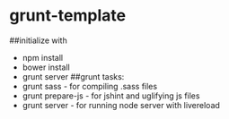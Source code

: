 # grunt-template
##initialize with
- npm install
- bower install
- grunt server
##grunt tasks:
- grunt sass - for compiling .sass files
- grunt prepare-js - for jshint and uglifying js files
- grunt server - for running node server with livereload